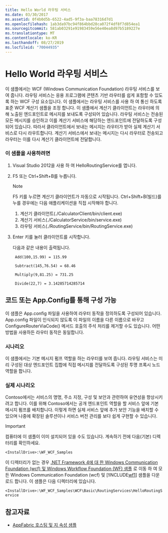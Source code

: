 ```yaml
---
title: Hello World 라우팅 서비스
ms.date: 03/30/2017
ms.assetid: 0f4b0d5b-6522-4ad5-9f3a-baa78316d7d1
ms.openlocfilehash: 1ab3da97bc94f864bbd28ca072f4df8f7d854ea1
ms.sourcegitcommit: 581ab03291e91983459e56e40ea8d97b5189227e
ms.translationtype: MT
ms.contentlocale: ko-KR
ms.lasthandoff: 08/27/2019
ms.locfileid: "70044935"
---
```

# <a name="hello-world-with-the-routing-service"></a>Hello World 라우팅 서비스
이 샘플에서는 WCF (Windows Communication Foundation) 라우팅 서비스를 보여 줍니다. 라우팅 서비스는 응용 프로그램에 콘텐츠 기반 라우터를 쉽게 포함할 수 있도록 하는 WCF 구성 요소입니다. 이 샘플에서는 라우팅 서비스를 사용 하 여 통신 하도록 표준 WCF 계산기 샘플을 조정 합니다. 이 샘플에서 계산기 클라이언트는 라우터에 의해 노출된 엔드포인트로 메시지를 보내도록 구성되어 있습니다. 라우팅 서비스는 전송된 모든 메시지를 승인하고 이를 계산기 서비스에 해당하는 엔드포인트에 전달하도록 구성되어 있습니다. 따라서 클라이언트에서 보내는 메시지는 라우터가 받아 실제 계산기 서비스로 다시 라우트합니다. 계산기 서비스에서 보내는 메시지는 다시 라우터로 전송되고 라우터는 이를 다시 계산기 클라이언트에 전달합니다.

### <a name="to-use-this-sample"></a>이 샘플을 사용하려면

1. Visual Studio 2012을 사용 하 여 HelloRoutingService를 엽니다.

2. F5 또는 Ctrl+Shift+B를 누릅니다.

    > [!NOTE]
    > F5 키를 누르면 계산기 클라이언트가 자동으로 시작됩니다. Ctrl+Shift+B(빌드)를 누를 경우에는 다음 애플리케이션을 직접 시작해야 합니다.
    >
    > 1. 계산기 클라이언트(./CalculatorClient/bin/client.exe)
    > 2. 계산기 서비스(./CalculatorService/bin/service.exe)
    > 3. 라우팅 서비스(./RoutingService/bin/RoutingService.exe)

3. Enter 키를 눌러 클라이언트를 시작합니다.

     다음과 같은 내용이 출력됩니다.

    ```console
     Add(100,15.99) = 115.99

     Subtract(145,76.54) = 68.46

     Multiply(9,81.25) = 731.25

     Divide(22,7) = 3.14285714285714
    ```

## <a name="configurable-via-code-or-appconfig"></a>코드 또는 App.Config를 통해 구성 가능
 이 샘플은 App.config 파일을 사용하여 라우터 동작을 정의하도록 구성되어 있습니다. App.config 파일이 인식되지 않도록 이 파일의 이름을 다른 이름으로 바꾸고 ConfigureRouterViaCode() 메서드 호출의 주석 처리를 제거할 수도 있습니다. 어떤 방법을 사용하든 라우터 동작은 동일합니다.

### <a name="scenario"></a>시나리오
 이 샘플에서는 기본 메시지 펌프 역할을 하는 라우터를 보여 줍니다. 라우팅 서비스는 미리 구성된 대상 엔드포인트 집합에 직접 메시지를 전달하도록 구성된 투명 프록시 노드 역할을 합니다.

### <a name="real-world-scenario"></a>실제 시나리오
 Contoso에서는 서비스의 명명, 주소 지정, 구성 및 보안과 관련하여 유연성을 향상시키려고 합니다. 이를 위해 Contoso에서는 공개 엔드포인트 역할을 할 서비스 앞에 기본 메시지 펌프를 배치합니다. 이렇게 하면 실제 서비스 앞에 추가 보안 기능을 배치할 수 있으며 나중에 확장된 솔루션이나 서비스 버전 관리를 보다 쉽게 구현할 수 있습니다.

> [!IMPORTANT]
> 컴퓨터에 이 샘플이 이미 설치되어 있을 수도 있습니다. 계속하기 전에 다음(기본) 디렉터리를 확인하세요.  
>   
> `<InstallDrive>:\WF_WCF_Samples`  
>   
> 이 디렉터리가 없는 경우 [.NET Framework 4에 대 한 Windows Communication Foundation (wcf) 및 Windows Workflow Foundation (WF) 샘플](https://go.microsoft.com/fwlink/?LinkId=150780) 로 이동 하 여 모든 Windows Communication Foundation (wcf) 및 [!INCLUDE[wf1](../../../../includes/wf1-md.md)] 샘플을 다운로드 합니다. 이 샘플은 다음 디렉터리에 있습니다.  
>   
> `<InstallDrive>:\WF_WCF_Samples\WCF\Basic\RoutingServices\HelloRoutingService`  
  
## <a name="see-also"></a>참고자료

- [AppFabric 호스팅 및 지 속성 샘플](https://go.microsoft.com/fwlink/?LinkId=193961)
